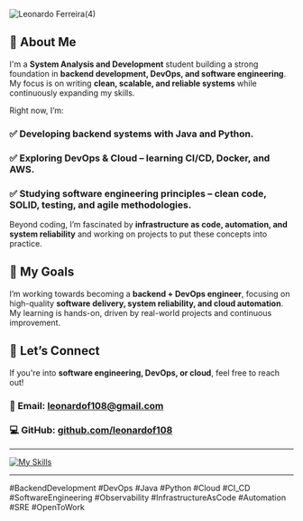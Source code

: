 ![Leonardo Ferreira(4)](https://github.com/user-attachments/assets/89a216fa-0446-4483-89f0-f97a4febce34)

## 🌟 About Me

I'm a **System Analysis and Development** student building a strong foundation in **backend development, DevOps, and software engineering**. My focus is on writing **clean, scalable, and reliable systems** while continuously expanding my skills.

Right now, I’m:
### ✅ Developing backend systems with Java and Python.
### ✅ Exploring DevOps & Cloud – learning CI/CD, Docker, and AWS.
### ✅ Studying software engineering principles – clean code, SOLID, testing, and agile methodologies.

Beyond coding, I’m fascinated by **infrastructure as code, automation, and system reliability** and working on projects to put these concepts into practice.

## 🎯 My Goals

I’m working towards becoming a **backend + DevOps engineer**, focusing on high-quality **software delivery, system reliability, and cloud automation**. My learning is hands-on, driven by real-world projects and continuous improvement.

## 🤝 Let’s Connect

If you're into **software engineering, DevOps, or cloud**, feel free to reach out!

### 📧 Email: [leonardof108@gmail.com](mailto:leonardof108@gmail.com)
### 💻 GitHub: [github.com/leonardof108](https://github.com/leonardof108)

---

[![My Skills](https://skillicons.dev/icons?i=java,py)](https://github.com/leonardof108)

---

#BackendDevelopment #DevOps #Java #Python #Cloud #CI_CD #SoftwareEngineering #Observability #InfrastructureAsCode #Automation #SRE #OpenToWork
